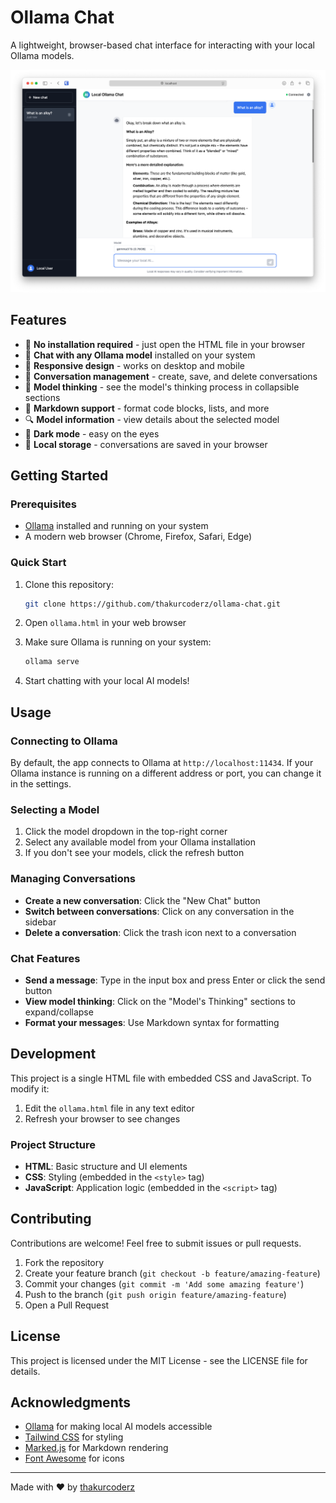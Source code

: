 # Ollama Chat

A lightweight, browser-based chat interface for interacting with your local Ollama models.

![Ollama Chat Screenshot](/docs/screenshot.png)

## Features

- 🚀 **No installation required** - just open the HTML file in your browser
- 💬 **Chat with any Ollama model** installed on your system
- 📱 **Responsive design** - works on desktop and mobile
- 🔄 **Conversation management** - create, save, and delete conversations
- 🧠 **Model thinking** - see the model's thinking process in collapsible sections
- 🎨 **Markdown support** - format code blocks, lists, and more
- 🔍 **Model information** - view details about the selected model
- 🌙 **Dark mode** - easy on the eyes
- 💾 **Local storage** - conversations are saved in your browser

## Getting Started

### Prerequisites

- [Ollama](https://ollama.ai/) installed and running on your system
- A modern web browser (Chrome, Firefox, Safari, Edge)

### Quick Start

1. Clone this repository:
   ```bash
   git clone https://github.com/thakurcoderz/ollama-chat.git
   ```

2. Open `ollama.html` in your web browser

3. Make sure Ollama is running on your system:
   ```bash
   ollama serve
   ```

4. Start chatting with your local AI models!

## Usage

### Connecting to Ollama

By default, the app connects to Ollama at `http://localhost:11434`. If your Ollama instance is running on a different address or port, you can change it in the settings.

### Selecting a Model

1. Click the model dropdown in the top-right corner
2. Select any available model from your Ollama installation
3. If you don't see your models, click the refresh button

### Managing Conversations

- **Create a new conversation**: Click the "New Chat" button
- **Switch between conversations**: Click on any conversation in the sidebar
- **Delete a conversation**: Click the trash icon next to a conversation

### Chat Features

- **Send a message**: Type in the input box and press Enter or click the send button
- **View model thinking**: Click on the "Model's Thinking" sections to expand/collapse
- **Format your messages**: Use Markdown syntax for formatting

## Development

This project is a single HTML file with embedded CSS and JavaScript. To modify it:

1. Edit the `ollama.html` file in any text editor
2. Refresh your browser to see changes

### Project Structure

- **HTML**: Basic structure and UI elements
- **CSS**: Styling (embedded in the `<style>` tag)
- **JavaScript**: Application logic (embedded in the `<script>` tag)

## Contributing

Contributions are welcome! Feel free to submit issues or pull requests.

1. Fork the repository
2. Create your feature branch (`git checkout -b feature/amazing-feature`)
3. Commit your changes (`git commit -m 'Add some amazing feature'`)
4. Push to the branch (`git push origin feature/amazing-feature`)
5. Open a Pull Request

## License

This project is licensed under the MIT License - see the LICENSE file for details.

## Acknowledgments

- [Ollama](https://ollama.ai/) for making local AI models accessible
- [Tailwind CSS](https://tailwindcss.com/) for styling
- [Marked.js](https://marked.js.org/) for Markdown rendering
- [Font Awesome](https://fontawesome.com/) for icons

---

Made with ❤️ by [thakurcoderz](https://github.com/thakurcoderz)
